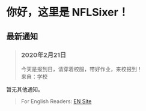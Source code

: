 # 你好，这里是 NFLSixer！

## 最新通知
>### 2020年2月21日
>今天是报到日，请穿着校服，带好作业，来校报到！  
>来自：学校  
>  

暂无其他通知。

>For English Readers: [EN Site](en/)